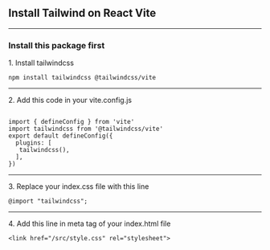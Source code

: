 <h2 class="text-white text-2xl font-bold text-center">Install Tailwind on React Vite</h2>
<hr class="my-4 border-gray-600"/>
<h3 class="text-white font-semibold mb-2">Install this package first</h3>
<p class="text-white mb-2"> 1. Install tailwindcss </p>

<pre class="bg-gray-800 rounded-lg p-1 mb-4"><code class="language-bash">npm install tailwindcss @tailwindcss/vite</code></pre>
<hr class="my-4 border-gray-600"/>
<p class="text-white mb-2">2. Add this code in your vite.config.js</p>

<pre class="bg-gray-800 rounded-lg p-1 mb-4"><code class="language-bash">
import { defineConfig } from 'vite'
import tailwindcss from '@tailwindcss/vite'
export default defineConfig({
  plugins: [
   tailwindcss(),
  ],
})</code></pre>
<hr class="my-4 border-gray-600"/>
<p class="text-white mb-2">3. Replace your index.css file with this line</p>

<pre class="bg-gray-800 rounded-lg p-1 mb-4"><code class="language-bash">@import "tailwindcss";</code></pre>
<hr class="my-4 border-gray-600"/>
<p class="text-white mb-2">4. Add this line in meta tag of your index.html file</p>

<pre class="bg-gray-800 rounded-lg p-1 mb-4"><code class="language-bash">&lt;link href=&quot;/src/style.css&quot; rel=&quot;stylesheet&quot;&gt;</code></pre>
